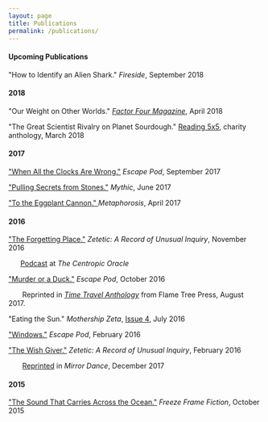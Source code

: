 ```yaml
---
layout: page
title: Publications
permalink: /publications/
---
```



#### __Upcoming Publications__
"How to Identify an Alien Shark." _Fireside_, September 2018




#### __2018__
"Our Weight on Other Worlds." [_Factor Four Magazine_](http://factorfourmag.com/issue-1-april-2018/), April 2018

"The Great Scientist Rivalry on Planet Sourdough." [Reading 5x5](http://x1.reading5x5.com/), charity anthology, March 2018


#### __2017__
["When All the Clocks Are Wrong."](http://escapepod.org/2017/09/07/ep592-when-all-the-clocks-are-wrong/) _Escape Pod_, September 2017

["Pulling Secrets from Stones."](https://www.amazon.com/Mythic-3-Summer-2017/dp/1945810076) _Mythic_, June 2017

["To the Eggplant Cannon." ](http://magazine.metaphorosis.com/story/2017/to-the-eggplant-cannon-beth-goder/)  _Metaphorosis_, April 2017


#### __2016__

["The Forgetting Place."](https://zeteticrecord.org/2016/11/the-forgetting-place/) _Zetetic: A Record of Unusual Inquiry_, November 2016

&nbsp;&nbsp;&nbsp;&nbsp;&nbsp;&nbsp;[Podcast](http://www.centropicoracle.com/library/F0051_TheForgettingPlace.php) at _The Centropic Oracle_

["Murder or a Duck."](http://escapepod.org/2016/10/13/ep545-murder-or-a-duck/) _Escape Pod_, October 2016

&nbsp;&nbsp;&nbsp;&nbsp;&nbsp;&nbsp; Reprinted in [_Time Travel Anthology_](http://flametreepublishing.com/Time-Travel-Short-Stories.html) from Flame Tree Press, August 2017.

"Eating the Sun." _Mothership Zeta_, [Issue 4](http://mothershipzeta.org/2016/07/28/issue-4-is-out-now/), July 2016

["Windows."](http://escapepod.org/2016/02/29/ep523-windows/) _Escape Pod_, February 2016

["The Wish Giver."](https://zeteticrecord.org/2016/02/the-wish-giver/) _Zetetic: A Record of Unusual Inquiry_, February 2016

 &nbsp;&nbsp;&nbsp;&nbsp;&nbsp;&nbsp; [Reprinted](http://www.mirrordancefantasy.com/2017/12/the-wish-giver.html) in _Mirror Dance_, December 2017

#### __2015__

["The Sound That Carries Across the Ocean."](http://freezeframefiction.com/read/q6-flash-fiction/the-sound-that-carries-across-the-ocean-by-beth-goder/) _Freeze Frame Fiction_, October 2015
